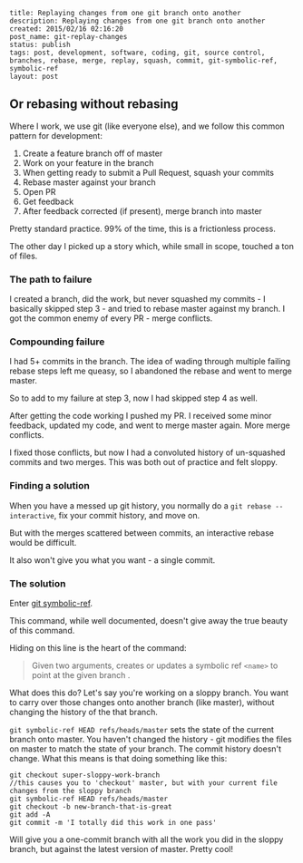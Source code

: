 ```
title: Replaying changes from one git branch onto another
description: Replaying changes from one git branch onto another
created: 2015/02/16 02:16:20
post_name: git-replay-changes
status: publish
tags: post, development, software, coding, git, source control, branches, rebase, merge, replay, squash, commit, git-symbolic-ref, symbolic-ref
layout: post
```

## Or rebasing without rebasing

Where I work, we use git (like everyone else), and we follow this common pattern for development:

1.  Create a feature branch off of master
2.  Work on your feature in the branch
3.  When getting ready to submit a Pull Request, squash your commits
4.  Rebase master against your branch
5.  Open PR
6.  Get feedback
7.  After feedback corrected (if present), merge branch into master

Pretty standard practice. 99% of the time, this is a frictionless process.

The other day I picked up a story which, while small in scope, touched a ton of files.

### The path to failure

I created a branch, did the work, but never squashed my commits - I basically skipped step 3 - and tried to rebase master against my branch. I got the common enemy of every PR - merge conflicts.

### Compounding failure

I had 5+ commits in the branch. The idea of wading through multiple failing rebase steps left me queasy, so I abandoned the rebase and went to merge master.

So to add to my failure at step 3, now I had skipped step 4 as well.

After getting the code working I pushed my PR. I received some minor feedback, updated my code, and went to merge master again. More merge conflicts.

I fixed those conflicts, but now I had a convoluted history of un-squashed commits and two merges. This was both out of practice and felt sloppy.

### Finding a solution

When you have a messed up git history, you normally do a `git rebase --interactive`, fix your commit history, and move on.

But with the merges scattered between commits, an interactive rebase would be difficult.

It also won't give you what you want - a single commit.

### The solution

Enter [git symbolic-ref](https://git-scm.com/docs/git-symbolic-ref).

This command, while well documented, doesn't give away the true beauty of this command.

Hiding on this line is the heart of the command:

>  Given two arguments, creates or updates a symbolic ref `<name>` to point at the given branch <ref>.

What does this do? Let's say you're working on a sloppy branch. You want to carry over those changes onto another branch (like master), without changing the history of the that branch.

`git symbolic-ref HEAD refs/heads/master` sets the state of the current branch onto master. You haven't changed the history - git modifies the files on master to match the state of your branch. The commit history doesn't change. What this means is that doing something like this:

```
git checkout super-sloppy-work-branch
//this causes you to 'checkout' master, but with your current file changes from the sloppy branch
git symbolic-ref HEAD refs/heads/master
git checkout -b new-branch-that-is-great
git add -A
git commit -m 'I totally did this work in one pass'
```

Will give you a one-commit branch with all the work you did in the sloppy branch, but against the latest version of master. Pretty cool!









